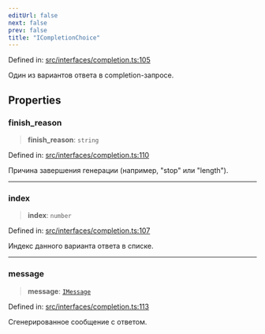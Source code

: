```yaml
---
editUrl: false
next: false
prev: false
title: "ICompletionChoice"
---
```


Defined in: [src/interfaces/completion.ts:105](https://github.com/zloishavrin/gigachat-node/blob/73265cae60cba8596986acf3536cf528c60d2cf0/src/interfaces/completion.ts#L105)

Один из вариантов ответа в completion-запросе.

## Properties

### finish\_reason

> **finish\_reason**: `string`

Defined in: [src/interfaces/completion.ts:110](https://github.com/zloishavrin/gigachat-node/blob/73265cae60cba8596986acf3536cf528c60d2cf0/src/interfaces/completion.ts#L110)

Причина завершения генерации (например, "stop" или "length").

***

### index

> **index**: `number`

Defined in: [src/interfaces/completion.ts:107](https://github.com/zloishavrin/gigachat-node/blob/73265cae60cba8596986acf3536cf528c60d2cf0/src/interfaces/completion.ts#L107)

Индекс данного варианта ответа в списке.

***

### message

> **message**: [`IMessage`](/gigachat-node/api/interfaces/message/interfaces/imessage/)

Defined in: [src/interfaces/completion.ts:113](https://github.com/zloishavrin/gigachat-node/blob/73265cae60cba8596986acf3536cf528c60d2cf0/src/interfaces/completion.ts#L113)

Сгенерированное сообщение с ответом.
